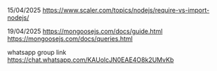 15/04/2025 
https://www.scaler.com/topics/nodejs/require-vs-import-nodejs/

19/04/2025
https://mongoosejs.com/docs/guide.html
https://mongoosejs.com/docs/queries.html

whatsapp group link
https://chat.whatsapp.com/KAUolcJN0EAE4O8k2UMvKb

